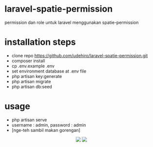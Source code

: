 # laravel-spatie-permission
permission dan role untuk laravel menggunakan spatie-permission

# installation steps
- clone repo https://github.com/udehiro/laravel-spatie-permission.git
- composer install
- cp .env.example .env
- set environment database at .env file
- php artisan key:generate
- php artisan migrate
- php artisan db:seed

# usage
- php artisan serve
- username : admin, password : admin
- [nge-teh sambil makan gorengan]

<p align="center">
    <img src="https://laravel.com/assets/img/components/logo-laravel.svg"> 
    <img src="https://upload.wikimedia.org/wikipedia/commons/1/14/BPK_insignia.png">
</p>
